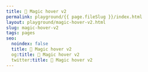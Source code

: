 ```yaml
---
title: 🔴 Magic hover v2
permalink: playground/{{ page.fileSlug }}/index.html
layout: playground/magic-hover-v2.html
slug: magic-hover-v2
tags: pages
seo:
  noindex: false
  title: 🔴 Magic hover v2
  og:title: 🔴 Magic hover v2
  twitter:title: 🔴 Magic hover v2
---
```



